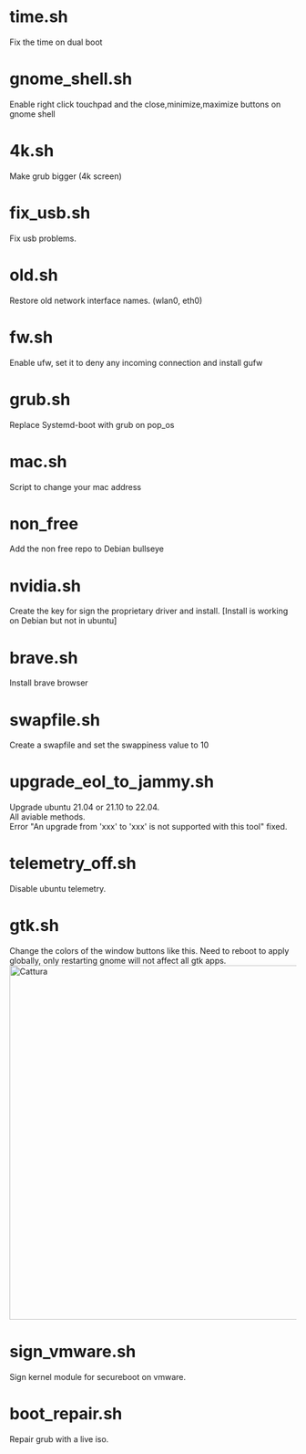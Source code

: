 # time.sh
Fix the time on dual boot

# gnome_shell.sh
Enable right click touchpad and the close,minimize,maximize buttons on gnome shell

# 4k.sh
Make grub bigger (4k screen)

# fix_usb.sh
Fix usb problems.

# old.sh
Restore old network interface names. (wlan0, eth0)

# fw.sh
Enable ufw, set it to deny any incoming connection and install gufw

# grub.sh
Replace Systemd-boot with grub on pop_os

# mac.sh
Script to change your mac address

# non_free
Add the non free repo to Debian bullseye

# nvidia.sh
Create the key for sign the proprietary driver and install. [Install is working on Debian but not in ubuntu]
 
# brave.sh
Install brave browser

# swapfile.sh
Create a swapfile and set the swappiness value to 10

# upgrade_eol_to_jammy.sh
Upgrade ubuntu 21.04 or 21.10 to 22.04.</br>
All aviable methods.</br>
Error "An upgrade from 'xxx' to 'xxx' is not supported with this tool" fixed.

# telemetry_off.sh
Disable ubuntu telemetry. 

# gtk.sh
Change the colors of the window buttons like this. Need to reboot to apply globally, only restarting gnome will not affect all gtk apps.
<img width="621" alt="Cattura" src="https://user-images.githubusercontent.com/106079917/182578591-e1f66390-a5f7-4bd0-a995-71ee09f89091.PNG">

# sign_vmware.sh
Sign kernel module for secureboot on vmware.

# boot_repair.sh
Repair grub with a live iso.
